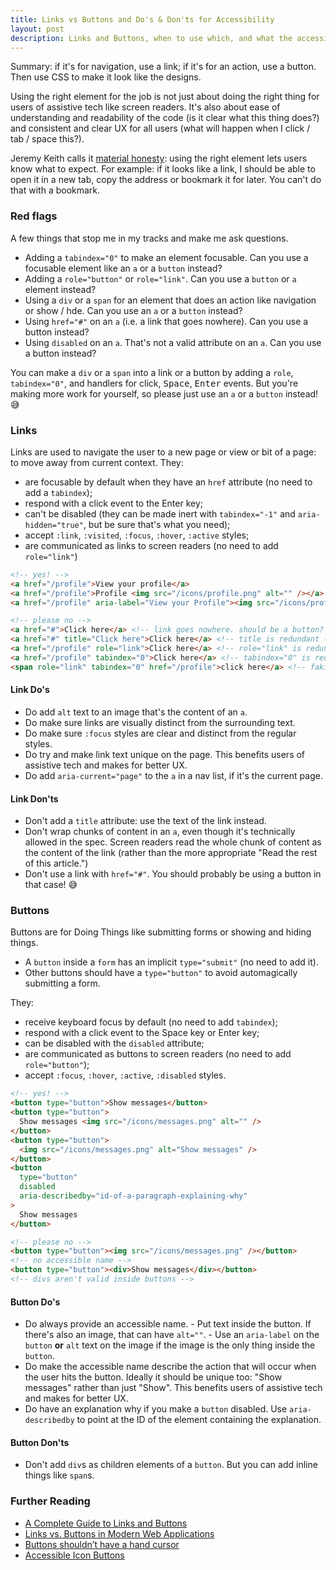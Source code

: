 ```yaml
---
title: Links vs Buttons and Do's & Don'ts for Accessibility
layout: post
description: Links and Buttons, when to use which, and what the accessibility implications are.
---
```


Summary: if it's for navigation, use a link; if it's for an action, use a button. Then use CSS to make it look like the designs.

Using the right element for the job is not just about doing the right thing for users of assistive tech like screen readers. It's also about ease of understanding and readability of the code (is it clear what this thing does?) and consistent and clear UX for all users (what will happen when I click / tab / space this?).

Jeremy Keith calls it [material honesty](https://resilientwebdesign.com/chapter2/): using the right element lets users know what to expect. For example: if it looks like a link, I should be able to open it in a new tab, copy the address or bookmark it for later. You can't do that with a bookmark.

### Red flags

A few things that stop me in my tracks and make me ask questions.

- Adding a `tabindex="0"` to make an element focusable. Can you use a focusable element like an `a` or a `button` instead?
- Adding a `role="button"` or `role="link"`. Can you use a `button` or `a` element instead?
- Using a `div` or a `span` for an element that does an action like navigation or show / hde. Can you use an `a` or a `button` instead?
- Using `href="#"` on an `a` (i.e. a link that goes nowhere). Can you use a button instead?
- Using `disabled` on an `a`. That's not a valid attribute on an `a`. Can you use a button instead?

You can make a `div` or a `span` into a link or a button by adding a `role`, `tabindex="0"`, and handlers for click, <kbd>Space</kbd>, <kbd>Enter</kbd> events. But you're making more work for yourself, so please just use an `a` or a `button` instead! 😅

### Links

Links are used to navigate the user to a new page or view or bit of a page: to move away from current context. They:

- are focusable by default when they have an `href` attribute (no need to add a `tabindex`);
- respond with a click event to the <kdb>Enter</kdb> key;
- can't be disabled (they can be made inert with `tabindex="-1"` and `aria-hidden="true"`, but be sure that's what you need);
- accept `:link`, `:visited`, `:focus`, `:hover`, `:active` styles;
- are communicated as links to screen readers (no need to add `role="link"`)

```html
<!-- yes! -->
<a href="/profile">View your profile</a>
<a href="/profile">Profile <img src="/icons/profile.png" alt="" /></a>
<a href="/profile" aria-label="View your Profile"><img src="/icons/profile" alt="" /></a>

<!-- please no -->
<a href="#">Click here</a> <!-- link goes nowhere. should be a button? -->
<a href="#" title="Click here">Click here</a> <!-- title is redundant -->
<a href="/profile" role="link">Click here</a> <!-- role="link" is redundant -->
<a href="/profile" tabindex="0">Click here</a> <!-- tabindex="0" is redundant -->
<span role="link" tabindex="0" href="/profile">click here</a> <!-- faking a link instead of using a link -->
```

#### Link Do's

- Do add `alt` text to an image that's the content of an `a`.
- Do make sure links are visually distinct from the surrounding text.
- Do make sure `:focus` styles are clear and distinct from the regular styles.
- Do try and make link text unique on the page. This benefits users of assistive tech and makes for better UX.
- Do add `aria-current="page"` to the `a` in a nav list, if it's the current page.

#### Link Don'ts

- Don't add a `title` attribute: use the text of the link instead.
- Don't wrap chunks of content in an `a`, even though it's technically allowed in the spec. Screen readers read the whole chunk of content as the content of the link (rather than the more appropriate "Read the rest of this article.")
- Don't use a link with `href="#"`. You should probably be using a button in that case! 😅

### Buttons

Buttons are for Doing Things like submitting forms or showing and hiding things.

- A `button` inside a `form` has an implicit `type="submit"` (no need to add it).
- Other buttons should have a `type="button"` to avoid automagically submitting a form.

They:

- receive keyboard focus by default (no need to add `tabindex`);
- respond with a click event to the <kdb>Space</kdb> key or <kdb>Enter</kdb> key;
- can be disabled with the `disabled` attribute;
- are communicated as buttons to screen readers (no need to add `role="button"`);
- accept `:focus`, `:hover`, `:active`, `:disabled` styles.

```html
<!-- yes! -->
<button type="button">Show messages</button>
<button type="button">
  Show messages <img src="/icons/messages.png" alt="" />
</button>
<button type="button">
  <img src="/icons/messages.png" alt="Show messages" />
</button>
<button
  type="button"
  disabled
  aria-describedby="id-of-a-paragraph-explaining-why"
>
  Show messages
</button>

<!-- please no -->
<button type="button"><img src="/icons/messages.png" /></button>
<!-- no accessible name -->
<button type="button"><div>Show messages</div></button>
<!-- divs aren't valid inside buttons -->
```

#### Button Do's

- Do always provide an accessible name. - Put text inside the button. If there's also an image, that can have `alt=""`. - Use an `aria-label` on the `button` **or** `alt` text on the image if the image is the only thing inside the `button`.
- Do make the accessible name describe the action that will occur when the user hits the button. Ideally it should be unique too: "Show messages" rather than just "Show". This benefits users of assistive tech and makes for better UX.
- Do have an explanation why if you make a `button` disabled. Use `aria-describedby` to point at the ID of the element containing the explanation.

#### Button Don'ts

- Don't add `div`s as children elements of a `button`. But you can add inline things like `span`s.

### Further Reading

- [A Complete Guide to Links and Buttons](https://css-tricks.com/a-complete-guide-to-links-and-buttons/)
- [Links vs. Buttons in Modern Web Applications](https://marcysutton.com/links-vs-buttons-in-modern-web-applications)
- [Buttons shouldn’t have a hand cursor](https://medium.com/simple-human/buttons-shouldnt-have-a-hand-cursor-b11e99ca374b)
- [Accessible Icon Buttons](https://www.sarasoueidan.com/blog/accessible-icon-buttons/)
